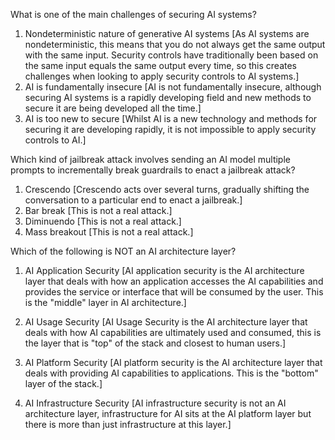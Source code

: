 What is one of the main challenges of securing AI systems?

1. Nondeterministic nature of generative AI systems [As AI systems are nondeterministic, this means that you do not always get the same output with the same input. Security controls have traditionally been based on the same input equals the same output every time, so this creates challenges when looking to apply security controls to AI systems.]
1. AI is fundamentally insecure [AI is not fundamentally insecure, although securing AI systems is a rapidly developing field and new methods to secure it are being developed all the time.]
1. AI is too new to secure [Whilst AI is a new technology and methods for securing it are developing rapidly, it is not impossible to apply security controls to AI.]

Which kind of jailbreak attack involves sending an AI model multiple prompts to incrementally break guardrails to enact a jailbreak attack?

1. Crescendo [Crescendo acts over several turns, gradually shifting the conversation to a particular end to enact a jailbreak.]
1. Bar break [This is not a real attack.]
1. Diminuendo [This is not a real attack.]
1. Mass breakout [This is not a real attack.]

Which of the following is NOT an AI architecture layer?

1. AI Application Security [AI application security is the AI architecture layer that deals with how an application accesses the AI capabilities and provides the service or interface that will be consumed by the user. This is the "middle" layer in AI architecture.]

2. AI Usage Security [AI Usage Security is the AI architecture layer that deals with how AI capabilities are ultimately used and consumed, this is the layer that is "top" of the stack and closest to human users.]

3. AI Platform Security [AI platform security is the AI architecture layer that deals with providing AI capabilities to applications. This is the "bottom" layer of the stack.]

4. AI Infrastructure Security [AI infrastructure security is not an AI architecture layer, infrastructure for AI sits at the AI platform layer but there is more than just infrastructure at this layer.]
